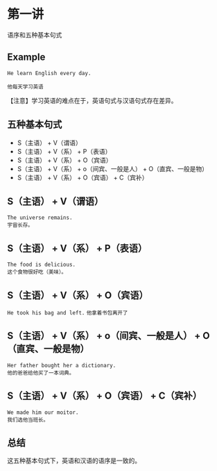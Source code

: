 # 第一讲

语序和五种基本句式

## Example
  
`He learn English every day.`  
  
`他每天学习英语`  
  
  【注意】学习英语的难点在于，英语句式与汉语句式存在差异。

## 五种基本句式
  
- S（主语） + V（谓语）
- S（主语） + V（系） + P（表语） 
- S（主语） + V（系） + O（宾语）
- S（主语） + V（系） + o（间宾、一般是人） + O（直宾、一般是物）
- S（主语） + V（系） + O（宾语） + C（宾补）

## S（主语） + V（谓语）

`The universe remains.`  
`宇宙长存。`  
    
## S（主语） + V（系） + P（表语） 
  
`The food is delicious.`  
`这个食物很好吃（美味）。`  
    
## S（主语） + V（系） + O（宾语）
  
`He took his bag and left.`
`他拿着书包离开了`

## S（主语） + V（系） + o（间宾、一般是人） + O（直宾、一般是物）
  
`Her father bought her a dictionary.`  
`他的爸爸给他买了一本词典。`
  
## S（主语） + V（系） + O（宾语） + C（宾补）
  
`We made him our moitor.`  
`我们选他当班长。`  
  
## 总结
  
  这五种基本句式下，英语和汉语的语序是一致的。
